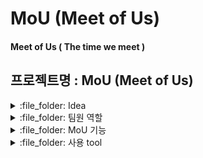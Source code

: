 # MoU (Meet of Us)
#### Meet of Us ( The time we meet )
## 프로젝트명 : MoU (Meet of Us)


<details>
<summary> :file_folder: Idea </summary>
<div markdown="1">
 모임의 장소와 시간 선정에 어려움을 겪는 이들을 위한, 공용 캘린더를 활용한 모임 일정 추천 시스템 
</div>
</details>

<details>
<summary> :file_folder:  팀원 역할 </summary>
<div markdown="1">

## 역할
- `Dain-K`
- `skarns23`
</div>
</details>

<details>
<summary> :file_folder:  MoU 기능 </summary>
<div markdown="1">

## MoU 기능
 회원가입 시  고정적인 일정 ( ex 출근, 등교) 선택 일정 정리를 수월하게 함, 체크박스를 통한 해제 기능도 추가 
#### :one: 사용자가 그룹 생성 
   회원가입이 되어있지 않은 친구에게는 초대메시지 보내기
   그룹에 포함된 인원들은 그룹 캘린더에 일정을 공유 -> 모든 멤버가 가능한 시간에 약속 정함
+모임 장소 선정 ex) 동성로, 영남대 

#### :two: 캘린더에 따른 모임 일정 추천 + 모임 카테고리 (술, 카페)에 따른 추천 리스트
 추천받은 일정에 대해 그룹 인원은 댓글을 달아 소통이 가능하며, 일정별로 투표를 통해 최종적으로 만나는 일정을 선택 
#### :three: 해당 모임 일정에 따른 리뷰 관리
#### :four: 댓글 기능 추가 - 서로 대화를 통해 일정을 조정할 수 있도록 함 
</div>
</details>


<details>
<summary> :file_folder:  사용 tool </summary>
<div markdown="1">

## 사용 tool
#### Front : React,React.js,HTML,CSS
#### Back : Sprig-boot, Spring data JPA, Spring boot security
#### 기타 : MariaDB, DBeaver, AWS, Git
</div>
</details>

